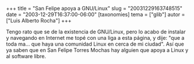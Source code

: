 +++
title = "San Felipe apoya a GNU/Linux"
slug = "20031229163748515"
date = "2003-12-29T16:37:00-06:00"
[taxonomies]
tema = ["glib"]
autor = ["Luis Alberto Rocha"]
+++

Tengo rato que se de la existencia de GNU/Linux, pero lo acabo de
instalar y navegando en Internet me topé con una liga a esta página, y
dije: &quot;que a toda ma… que haya una comunidad Linux en cerca de mi
ciudad&quot;. Así que ya saben que en San Felipe Torres Mochas hay
alguien que apoya a Linux y al software libre.
